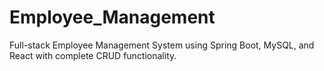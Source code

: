 # Employee_Management
Full-stack Employee Management System using Spring Boot, MySQL, and React with complete CRUD functionality.
